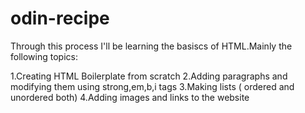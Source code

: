 # odin-recipe

Through this process I'll be learning the basiscs of HTML.Mainly the following topics:

1.Creating HTML Boilerplate from scratch
2.Adding paragraphs and modifying them using strong,em,b,i tags
3.Making lists ( ordered and unordered both)
4.Adding images and links to the website
